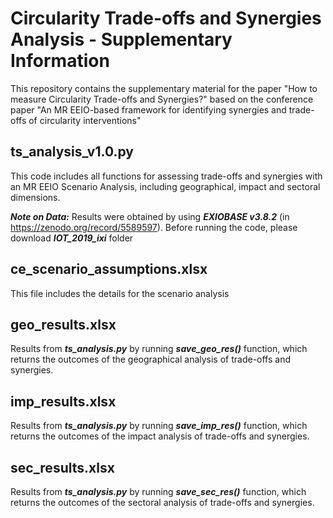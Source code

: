 # Circularity Trade-offs and Synergies Analysis - Supplementary Information
This repository contains the supplementary material for the paper "How to measure Circularity Trade-offs and Synergies?" based on the conference paper "An MR EEIO-based framework for identifying synergies and trade-offs of circularity interventions"

## ts_analysis_v1.0.py
This code includes all functions for assessing trade-offs and synergies with an MR EEIO Scenario Analysis, including geographical, impact and sectoral dimensions.

***Note on Data:*** Results were obtained by using ***EXIOBASE v3.8.2*** (in https://zenodo.org/record/5589597). Before running the code, please download ***IOT_2019_ixi*** folder

## ce_scenario_assumptions.xlsx
This file includes the details for the scenario analysis
## geo_results.xlsx
Results from ***ts_analysis.py*** by running ***save_geo_res()*** function, which returns the outcomes of the geographical analysis of trade-offs and synergies.

## imp_results.xlsx
Results from ***ts_analysis.py*** by running ***save_imp_res()*** function, which returns the outcomes of the impact analysis of trade-offs and synergies.

## sec_results.xlsx
Results from ***ts_analysis.py*** by running ***save_sec_res()*** function, which returns the outcomes of the sectoral analysis of trade-offs and synergies.
